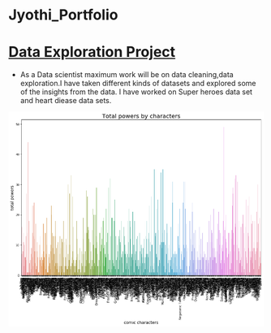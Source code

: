 # Jyothi_Portfolio

# [Data Exploration Project](https://github.com/Jyothif/Data-explooration)

* As a Data scientist maximum work will be on data cleaning,data exploration.I have taken different kinds of datasets and explored some of the insights from the data. I have worked on Super heroes data set and heart diease data sets.


![](https://github.com/Jyothif/Jyothi_Portfolio/blob/master/images/download.png)
